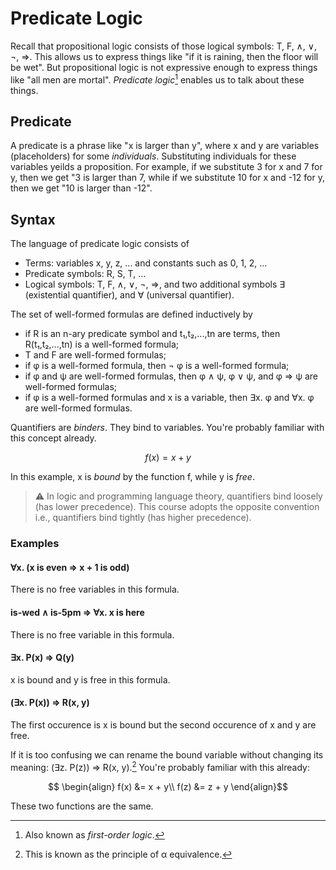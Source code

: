 # Predicate Logic

Recall that propositional logic consists of those logical symbols: T, F, ∧, ∨, ¬, ⇒.
This allows us to express things like "if it is raining, then the floor will be wet".
But propositional logic is not expressive enough to express things like "all men are mortal".
*Predicate logic*[^1] enables us to talk about these things.

## Predicate

A predicate is a phrase like "x is larger than y", where x and y are variables (placeholders) for some *individuals*.
Substituting individuals for these variables yeilds a proposition.
For example, if we substitute 3 for x and 7 for y, then we get "3 is larger than 7, while if we substitute 10 for x and -12 for y, then we get "10 is larger than -12".

## Syntax

The language of predicate logic consists of
- Terms: variables x, y, z, ... and constants such as 0, 1, 2, ...
- Predicate symbols: R, S, T, ...
- Logical symbols: T, F, ∧, ∨, ¬, ⇒, and two additional symbols ∃ (existential quantifier), and ∀ (universal quantifier).

The set of well-formed formulas are defined inductively by
- if R is an n-ary predicate symbol and t₁,t₂,...,tn are terms, then R(t₁,t₂,...,tn) is a well-formed formula;
- T and F are well-formed formulas;
- if φ is a well-formed formula, then ¬ φ is a well-formed formula;
- if φ and ψ are well-formed formulas, then φ ∧ ψ, φ ∨ ψ, and φ ⇒ ψ are well-formed formulas;
- if φ is a well-formed formulas and x is a variable, then ∃x. φ and ∀x. φ are well-formed formulas.

Quantifiers are *binders*.
They bind to variables.
You're probably familiar with this concept already.

```math
  f(x) = x + y
```

In this example, x is *bound* by the function f, while y is *free*.

> :warning: In logic and programming language theory, quantifiers bind loosely (has lower precedence).
> This course adopts the opposite convention i.e., quantifiers bind tightly (has higher precedence).

### Examples

#### ∀x. (x is even ⇒ x + 1 is odd)

There is no free variables in this formula.

#### is-wed ∧ is-5pm ⇒ ∀x. x is here

There is no free variable in this formula.

#### ∃x. P(x) ⇒ Q(y)

x is bound and y is free in this formula.

#### (∃x. P(x)) ⇒ R(x, y)

The first occurence is x is bound but the second occurence of x and y are free.

If it is too confusing we can rename the bound variable without changing its meaning: (∃z. P(z)) ⇒ R(x, y).[^2]
You're probably familiar with this already:

```math
  \begin{align}
    f(x) &= x + y\\
    f(z) &= z + y
  \end{align}
```

These two functions are the same.

[^1]: Also known as *first-order logic*. 
[^2]: This is known as the principle of α equivalence.

